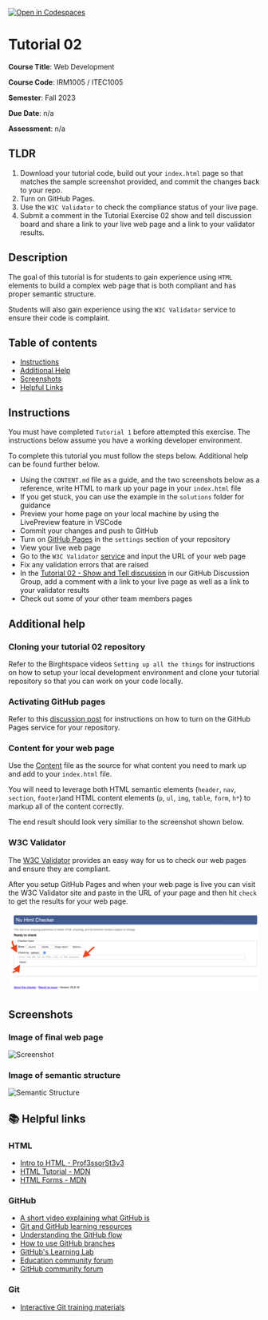 [![Open in Codespaces](https://classroom.github.com/assets/launch-codespace-7f7980b617ed060a017424585567c406b6ee15c891e84e1186181d67ecf80aa0.svg)](https://classroom.github.com/open-in-codespaces?assignment_repo_id=11871542)
# Tutorial 02

**Course Title**: Web Development

**Course Code**: IRM1005 / ITEC1005

**Semester**: Fall 2023

**Due Date**: n/a

**Assessment**: n/a

## TLDR

1. Download your tutorial code, build out your `index.html` page so that matches the sample screenshot provided, and commit the changes back to your repo.
2. Turn on GitHub Pages.
3. Use the `W3C Validator` to check the compliance status of your live page.
4. Submit a comment in the Tutorial Exercise 02 show and tell discussion board and share a link to your live web page and a link to your validator results.

## Description

The goal of this tutorial is for students to gain experience using `HTML` elements to build a complex web page that is both compliant and has proper semantic structure.

Students will also gain experience using the `W3C Validator` service to ensure their code is complaint.

## Table of contents

- [Instructions](#instructions)
- [Additional Help](#additional-help)
- [Screenshots](#screenshots)
- [Helpful Links](#📚-helpful-links)

## Instructions

You must have completed `Tutorial 1` before attempted this exercise. The instructions below assume you have a working developer environment.

To complete this tutorial you must follow the steps below. Additional help can be found further below.

- Using the `CONTENT.md` file as a guide, and the two screenshots below as a reference, write HTML to mark up your page in your `index.html` file
- If you get stuck, you can use the example in the `solutions` folder for guidance
- Preview your home page on your local machine by using the LivePreview feature in VSCode
- Commit your changes and push to GitHub
- Turn on [GitHub Pages](https://github.com/orgs/irm1005-itec1005-fall-2023/discussions/4) in the `settings` section of your repository
- View your live web page
- Go to the `W3C Validator` [service](https://validator.w3.org/) and input the URL of your web page
- Fix any validation errors that are raised
- In the [Tutorial 02 - Show and Tell discussion](https://github.com/orgs/irm1005-itec1005-fall-2023/discussions/3) in our GitHub Discussion Group, add a comment with a link to your live page as well as a link to your validator results
- Check out some of your other team members pages

## Additional help

### Cloning your tutorial 02 repository

Refer to the Birghtspace videos `Setting up all the things` for instructions on how to setup your local development environment and clone your tutorial repository so that you can work on your code locally.

### Activating GitHub pages

Refer to this [discussion post](https://github.com/orgs/irm1005-itec1005-fall-2023/discussions/4) for instructions on how to turn on the GitHub Pages service for your repository.

### Content for your web page

Use the [Content](./CONTENT.md) file as the source for what content you need to mark up and add to your `index.html` file.

You will need to leverage both HTML semantic elements (`header`, `nav`, `section`, `footer`)and HTML content elements (`p`, `ul`, `img`, `table`, `form`, `h*`) to markup all of the content correctly.

The end result should look very similiar to the screenshot shown below.

### W3C Validator

The [W3C Validator](https://validator.w3.org/nu/) provides an easy way for us to check our web pages and ensure they are compliant.

After you setup GitHub Pages and when your web page is live you can visit the W3C Validator site and paste in the URL of your page and then hit `check` to get the results for your web page.

![W3C Validator](./images/validator.png)

## Screenshots

### Image of final web page

![Screenshot](./images/screenshot.png)

### Image of semantic structure

![Semantic Structure](./images/semantic-structure.png)

## 📚 Helpful links

### HTML

- [Intro to HTML - Prof3ssorSt3v3](https://www.youtube.com/watch?v=KUmuiqV1xME&list=PLyuRouwmQCjncCz8JChyPNRBvm2ONGYa2)
- [HTML Tutorial - MDN](https://developer.mozilla.org/en-US/docs/Learn/HTML)
- [HTML Forms - MDN](https://developer.mozilla.org/en-US/docs/Web/HTML/Element/form)

### GitHub

- [A short video explaining what GitHub is](https://www.youtube.com/watch?v=w3jLJU7DT5E&feature=youtu.be)
- [Git and GitHub learning resources](https://docs.github.com/en/github/getting-started-with-github/git-and-github-learning-resources)
- [Understanding the GitHub flow](https://guides.github.com/introduction/flow/)
- [How to use GitHub branches](https://www.youtube.com/watch?v=H5GJfcp3p4Q&feature=youtu.be)
- [GitHub's Learning Lab](https://lab.github.com/)
- [Education community forum](https://education.github.community/)
- [GitHub community forum](https://github.community/)

### Git

- [Interactive Git training materials](https://githubtraining.github.io/training-manual/#/01_getting_ready_for_class)

